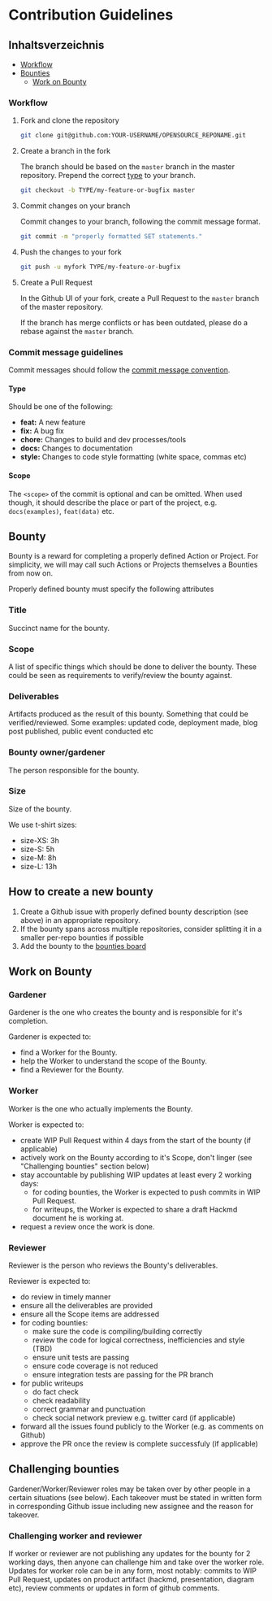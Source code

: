 # Contribution Guidelines

## Inhaltsverzeichnis

- [Workflow](#workflow)
- [Bounties](#bounty)
  - [Work on Bounty](#work-on-bounty)

### Workflow

1. Fork and clone the repository

   ```sh
   git clone git@github.com:YOUR-USERNAME/OPENSOURCE_REPONAME.git
   ```

1. Create a branch in the fork

   The branch should be based on the `master` branch in the master repository. Prepend the correct [type](#type) to your branch.

   ```sh
   git checkout -b TYPE/my-feature-or-bugfix master
   ```

1. Commit changes on your branch

   Commit changes to your branch, following the commit message format.

   ```sh
   git commit -m "properly formatted SET statements."
   ```

1. Push the changes to your fork

   ```sh
   git push -u myfork TYPE/my-feature-or-bugfix
   ```

1. Create a Pull Request

   In the Github UI of your fork, create a Pull Request to the `master` branch of the master repository.

   If the branch has merge conflicts or has been outdated, please do a rebase against the `master` branch.

### <a name="commit"></a> Commit message guidelines

Commit messages should follow the [commit message convention](https://conventionalcommits.org/).

#### <a name="type"></a> Type

Should be one of the following:

- **feat:** A new feature
- **fix:** A bug fix
- **chore:** Changes to build and dev processes/tools
- **docs:** Changes to documentation
- **style:** Changes to code style formatting (white space, commas etc)

#### Scope

The `<scope>` of the commit is optional and can be omitted. When used though, it should describe the place or part of the project, e.g. `docs(examples)`, `feat(data)` etc.

## Bounty

Bounty is a reward for completing a properly defined Action or Project. For simplicity, we will may call such Actions or Projects themselves a Bounties from now on.

Properly defined bounty must specify the following attributes

### Title

Succinct name for the bounty.

### Scope

A list of specific things which should be done to deliver the bounty. These could be seen as requirements to verify/review the bounty against.

### Deliverables

Artifacts produced as the result of this bounty. Something that could be verified/reviewed. Some examples: updated code, deployment made, blog post published, public event conducted etc

### Bounty owner/gardener

The person responsible for the bounty.

### Size

Size of the bounty.

We use t-shirt sizes:

- size-XS: 3h
- size-S: 5h
- size-M: 8h
- size-L: 13h

## How to create a new bounty

1. Create a Github issue with properly defined bounty description (see above) in an appropriate repository.
2. If the bounty spans across multiple repositories, consider splitting it in a smaller per-repo bounties if possible
3. Add the bounty to the [bounties board]()

## Work on Bounty

### Gardener

Gardener is the one who creates the bounty and is responsible for it's completion.

Gardener is expected to:

- find a Worker for the Bounty.
- help the Worker to understand the scope of the Bounty.
- find a Reviewer for the Bounty.

### Worker

Worker is the one who actually implements the Bounty.

Worker is expected to:

- create WIP Pull Request within 4 days from the start of the bounty (if applicable)
- actively work on the Bounty according to it's Scope, don't linger (see "Challenging bounties" section below)
- stay accountable by publishing WIP updates at least every 2 working days:
  - for coding bounties, the Worker is expected to push commits in WIP Pull Request.
  - for writeups, the Worker is expected to share a draft Hackmd document he is working at.
- request a review once the work is done.

### Reviewer

Reviewer is the person who reviews the Bounty's deliverables.

Reviewer is expected to:

- do review in timely manner
- ensure all the deliverables are provided
- ensure all the Scope items are addressed
- for coding bounties:
  - make sure the code is compiling/building correctly
  - review the code for logical correctness, inefficiencies and style (TBD)
  - ensure unit tests are passing
  - ensure code coverage is not reduced
  - ensure integration tests are passing for the PR branch
- for public writeups
  - do fact check
  - check readability
  - correct grammar and punctuation
  - check social network preview e.g. twitter card (if applicable)
- forward all the issues found publicly to the Worker (e.g. as comments on Github)
- approve the PR once the review is complete successfuly (if applicable)

## Challenging bounties

Gardener/Worker/Reviewer roles may be taken over by other people in a certain situations (see below). Each takeover must be stated in written form in corresponding Github issue including new assignee and the reason for takeover.

### Challenging worker and reviewer

If worker or reviewer are not publishing any updates for the bounty for 2 working days, then anyone can challenge him and take over the worker role. Updates for worker role can be in any form, most notably: commits to WIP Pull Request, updates on product artifact (hackmd, presentation, diagram etc), review comments or updates in form of github comments.
